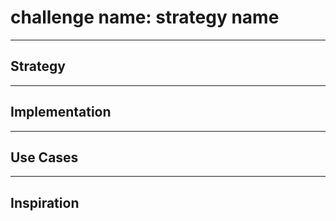 # challenge name: strategy name

<!-- BEGIN DOCS -->

<!-- END DOCS -->

---

## Strategy

---

## Implementation

---

## Use Cases

---

## Inspiration

<!--
  was there any code, blog post, video, ... that inspired your solution?
  there's nothing wrong with adapting other people's code, just give them credit!
  and say how it inspired your solution.
-->
